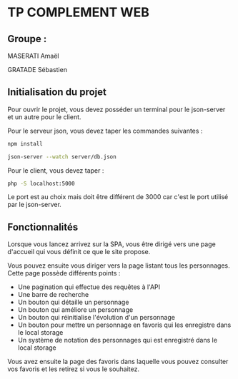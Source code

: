 # TP COMPLEMENT WEB

## Groupe : 

MASERATI Amaël

GRATADE Sébastien

## Initialisation du projet

Pour ouvrir le projet, vous devez posséder un terminal pour le json-server et un autre pour le client.

Pour le serveur json, vous devez taper les commandes suivantes : 

```bash
npm install

json-server --watch server/db.json
```

Pour le client, vous devez taper :

```bash
php -S localhost:5000
```

Le port est au choix mais doit être différent de 3000 car c'est le port utilisé par le json-server.

## Fonctionnalités

Lorsque vous lancez arrivez sur la SPA, vous être dirigé vers une page d'accueil qui vous définit ce que le site propose.

Vous pouvez ensuite vous diriger vers la page listant tous les personnages. Cette page possède différents points : 
- Une pagination qui effectue des requêtes à l'API
- Une barre de recherche
- Un bouton qui détaille un personnage
- Un bouton qui améliore un personnage
- Un bouton qui réinitialise l'évolution d'un personnage
- Un bouton pour mettre un personnage en favoris qui les enregistre dans le local storage
- Un système de notation des personnages qui est enregistré dans le local storage

Vous avez ensuite la page des favoris dans laquelle vous pouvez consulter vos favoris et les retirez si vous le souhaitez.
